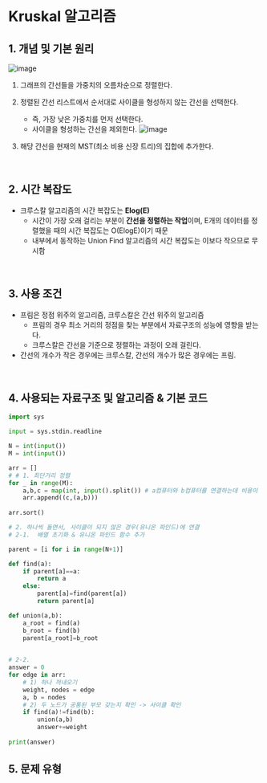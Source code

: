# Kruskal 알고리즘 

## 1. 개념 및 기본 원리 

![image](https://github.com/AAISSJ/AlgorithmStudy/assets/76966915/e9c44b34-6ad8-4d58-8a1c-046095e64679)


1. 그래프의 간선들을 가중치의 오름차순으로 정렬한다.
2. 정렬된 간선 리스트에서 순서대로 사이클을 형성하지 않는 간선을 선택한다.
    - 즉, 가장 낮은 가중치를 먼저 선택한다.
    - 사이클을 형성하는 간선을 제외한다.
![image](https://github.com/AAISSJ/AlgorithmStudy/assets/76966915/3955ab7c-6a04-4b25-aa2f-1d6d81abc618)
  

3. 해당 간선을 현재의 MST(최소 비용 신장 트리)의 집합에 추가한다.



<br>

## 2. 시간 복잡도 
- 크루스칼 알고리즘의 시간 복잡도는 **Elog(E)**
  - 시간이 가장 오래 걸리는 부분이 **간선을 정렬하는 작업**이며, E개의 데이터를 정렬했을 때의 시간 복잡도는 O(ElogE)이기 때문
  - 내부에서 동작하는 Union Find 알고리즘의 시간 복잡도는 이보다 작으므로 무시함 

<br>

## 3. 사용 조건 
- 프림은 정점 위주의 알고리즘, 크루스칼은 간선 위주의 알고리즘
  - 프림의 경우 최소 거리의 정점을 찾는 부분에서 자료구조의 성능에 영향을 받는다.
  - 크루스칼은 간선을 기준으로 정렬하는 과정이 오래 걸린다.
- 간선의 개수가 작은 경우에는 크루스칼, 간선의 개수가 많은 경우에는 프림.



<br>

## 4. 사용되는 자료구조 및 알고리즘 & 기본 코드
```python
import sys

input = sys.stdin.readline

N = int(input())
M = int(input())

arr = []
# # 1. 최단거리 정렬 
for _ in range(M):
    a,b,c = map(int, input().split()) # a컴퓨터와 b컴퓨터를 연결하는데 비용이 c
    arr.append((c,(a,b)))
    
arr.sort()

# 2. 하나씩 돌면서, 사이클이 되지 않은 경우(유니온 파인드)에 연결 
# 2-1.  배열 초기화 & 유니온 파인드 함수 추가 

parent = [i for i in range(N+1)]

def find(a):
    if parent[a]==a:
        return a
    else:
        parent[a]=find(parent[a])
        return parent[a]

def union(a,b):
    a_root = find(a)
    b_root = find(b)
    parent[a_root]=b_root
    

# 2-2. 
answer = 0 
for edge in arr: 
    # 1) 하나 꺼내오기 
    weight, nodes = edge
    a, b = nodes
    # 2) 두 노드가 공통된 부모 갖는지 확인 -> 사이클 확인 
    if find(a)!=find(b):
        union(a,b)
        answer+=weight
    
print(answer)
```

## 5. 문제 유형 
